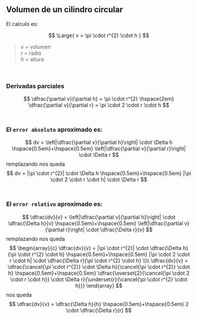## Volumen de un cilindro circular

El calculo es:

$$
\Large{
    v = \pi \cdot r^{2} \cdot h
}
$$
> $v$ = volumen 
> <br>
> $r$ = radio
> <br> 
> $h$ = altura

<br>

### Derivadas parciales

$$
    \dfrac{\partial v}{\partial h} = \pi \cdot r^{2}
    \hspace{2em}
    \dfrac{\partial v}{\partial r} = \pi \cdot 2 \cdot r \cdot h
$$
<br>

### El `error absoluto` aproximado es:

$$
    dv = \left|\dfrac{\partial v}{\partial h}\right| \cdot \Delta h 
    \hspace{0.5em}+\hspace{0.5em} 
    \left|\dfrac{\partial v}{\partial r}\right| \cdot \Delta r
$$
remplazando nos queda
$$
    dv = |\pi \cdot r^{2}| \cdot \Delta h 
    \hspace{0.5em}+\hspace{0.5em} 
    |\pi \cdot 2 \cdot r \cdot h| \cdot \Delta r
$$
<br>

### El `error relativo` aproximado es:

$$
    \dfrac{dv}{v} = \left|\dfrac{\partial v}{\partial h}\right| \cdot \dfrac{\Delta h}{v} 
    \hspace{0.5em}+\hspace{0.5em} 
    \left|\dfrac{\partial v}{\partial r}\right| \cdot \dfrac{\Delta r}{v}
$$
remplazando nos queda
$$
\begin{array}{c}
    \dfrac{dv}{v} = 
    |\pi \cdot r^{2}| \cdot \dfrac{\Delta h}{\pi \cdot r^{2} \cdot h} 
    \hspace{0.5em}+\hspace{0.5em}
    |\pi \cdot 2 \cdot r \cdot h| \cdot \dfrac{\Delta r}{\pi \cdot r^{2} \cdot h}
    \\\\
    \dfrac{dv}{v} = \dfrac{\cancel{\pi \cdot r^{2}} \cdot \Delta h}{\cancel{\pi \cdot r^{2}} \cdot h}
    \hspace{0.5em}+\hspace{0.5em}
    \dfrac{\overset{2}{\cancel{\pi \cdot 2 \cdot r \cdot h}} \cdot \Delta r}{\underset{r}{\cancel{\pi \cdot r^{2} \cdot h}}} 
\end{array}
$$
nos queda
$$
    \dfrac{dv}{v}  = \dfrac{\Delta h}{h} \hspace{0.5em}+\hspace{0.5em} 2 \cdot \dfrac{\Delta r}{r}
$$